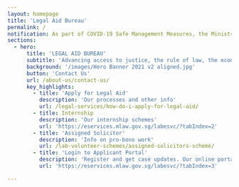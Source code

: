 ```yaml
---
layout: homepage
title: 'Legal Aid Bureau'
permalink: /
notification: As part of COVID-19 Safe Management Measures, the Ministry of Law Services Centre will be closed for deep cleaning from 12 Oct 2021 to 13 Oct 2021. We will resume services on 14 Oct 2021.<br>If you need a helper to assist you to access our e-services, please return when the MinLaw Services Centre is re-opened on 14 Oct 2021.<br>For submission of documents, please proceed to the mailroom on Level 6.<br>We apologise for any inconvenience caused.<br><br>In view of the COV-19 situation, please use our e-services to minimize unnecessary visits to the Ministry of Law Services Centre. For all other enquiries, please contact us at 1800 2255 529 or via our online enquiry form at <a href="https://eservices.mlaw.gov.sg/enquiry/">online enquiry</a>. If you are an existing applicant, you can make payments and upload your documents online at our <a href="https://eservices.mlaw.gov.sg/labesvc/">Portal</a>.
sections:
  - hero:
      title: 'LEGAL AID BUREAU'
      subtitle: 'Advancing access to justice, the rule of law, the economy and society through policy, law and services.'
      background: '/images/Hero Banner 2021 v2 aligned.jpg'
      button: 'Contact Us'
      url: /about-us/contact-us/
      key_highlights:
        - title: 'Apply for Legal Aid'
          description: 'Our processes and other info'
          url: /legal-services/how-do-i-apply-for-legal-aid/
        - title: Internship
          description: 'Our internship schemes'
          url: 'https://eservices.mlaw.gov.sg/labesvc/?tabIndex=2'
        - title: 'Assigned Solicitor'
          description: 'Info on pro-bono work'
          url: /lab-volunteer-schemes/assigned-solicitors-scheme/
        - title: 'Login to Applicant Portal'
          description: 'Register and get case updates. Our online portal helps you save time.'
          url: 'https://eservices.mlaw.gov.sg/labesvc/?tabIndex=3'

---
```

